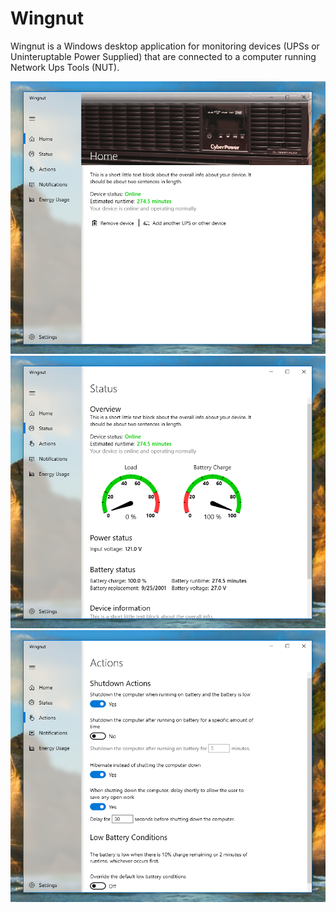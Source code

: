 # Wingnut

Wingnut is a Windows desktop application for monitoring devices (UPSs or Uninteruptable Power Supplied) that are connected to a computer running Network Ups Tools (NUT).

![Home](https://github.com/HighEncryption/Wingnut/raw/master/Content/WingnutHome.png)
![Status](https://github.com/HighEncryption/Wingnut/raw/master/Content/WingnutStatus.png)
![Actions](https://github.com/HighEncryption/Wingnut/raw/master/Content/WingnutActions.png)
